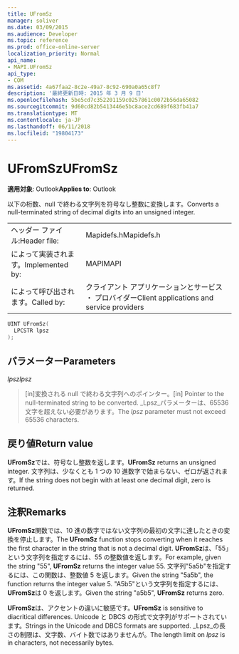```yaml
---
title: UFromSz
manager: soliver
ms.date: 03/09/2015
ms.audience: Developer
ms.topic: reference
ms.prod: office-online-server
localization_priority: Normal
api_name:
- MAPI.UFromSz
api_type:
- COM
ms.assetid: 4a67faa2-8c2e-49a7-8c92-690a0a65c8f7
description: '最終更新日時: 2015 年 3 月 9 日'
ms.openlocfilehash: 5be5cd7c352201159c0257861c0072b56da65082
ms.sourcegitcommit: 9d60cd82b5413446e5bc8ace2cd689f683fb41a7
ms.translationtype: MT
ms.contentlocale: ja-JP
ms.lasthandoff: 06/11/2018
ms.locfileid: "19804173"
---
```

# <a name="ufromsz"></a><span data-ttu-id="4d0f7-103">UFromSz</span><span class="sxs-lookup"><span data-stu-id="4d0f7-103">UFromSz</span></span>

  
  
<span data-ttu-id="4d0f7-104">**適用対象**: Outlook</span><span class="sxs-lookup"><span data-stu-id="4d0f7-104">**Applies to**: Outlook</span></span> 
  
<span data-ttu-id="4d0f7-105">以下の桁数、null で終わる文字列を符号なし整数に変換します。</span><span class="sxs-lookup"><span data-stu-id="4d0f7-105">Converts a null-terminated string of decimal digits into an unsigned integer.</span></span> 
  
|||
|:-----|:-----|
|<span data-ttu-id="4d0f7-106">ヘッダー ファイル:</span><span class="sxs-lookup"><span data-stu-id="4d0f7-106">Header file:</span></span>  <br/> |<span data-ttu-id="4d0f7-107">Mapidefs.h</span><span class="sxs-lookup"><span data-stu-id="4d0f7-107">Mapidefs.h</span></span>  <br/> |
|<span data-ttu-id="4d0f7-108">によって実装されます。</span><span class="sxs-lookup"><span data-stu-id="4d0f7-108">Implemented by:</span></span>  <br/> |<span data-ttu-id="4d0f7-109">MAPI</span><span class="sxs-lookup"><span data-stu-id="4d0f7-109">MAPI</span></span>  <br/> |
|<span data-ttu-id="4d0f7-110">によって呼び出されます。</span><span class="sxs-lookup"><span data-stu-id="4d0f7-110">Called by:</span></span>  <br/> |<span data-ttu-id="4d0f7-111">クライアント アプリケーションとサービス ・ プロバイダー</span><span class="sxs-lookup"><span data-stu-id="4d0f7-111">Client applications and service providers</span></span>  <br/> |
   
```cpp
UINT UFromSz(
  LPCSTR lpsz
);
```

## <a name="parameters"></a><span data-ttu-id="4d0f7-112">パラメーター</span><span class="sxs-lookup"><span data-stu-id="4d0f7-112">Parameters</span></span>

 <span data-ttu-id="4d0f7-113">_lpsz_</span><span class="sxs-lookup"><span data-stu-id="4d0f7-113">_lpsz_</span></span>
  
> <span data-ttu-id="4d0f7-114">[in]変換される null で終わる文字列へのポインター。</span><span class="sxs-lookup"><span data-stu-id="4d0f7-114">[in] Pointer to the null-terminated string to be converted.</span></span> <span data-ttu-id="4d0f7-115">_Lpsz_パラメーターは、65536 文字を超えない必要があります。</span><span class="sxs-lookup"><span data-stu-id="4d0f7-115">The  _lpsz_ parameter must not exceed 65536 characters.</span></span> 
    
## <a name="return-value"></a><span data-ttu-id="4d0f7-116">戻り値</span><span class="sxs-lookup"><span data-stu-id="4d0f7-116">Return value</span></span>

 <span data-ttu-id="4d0f7-117">**UFromSz**では、符号なし整数を返します。</span><span class="sxs-lookup"><span data-stu-id="4d0f7-117">**UFromSz** returns an unsigned integer.</span></span> <span data-ttu-id="4d0f7-118">文字列は、少なくとも 1 つの 10 進数字で始まらない、ゼロが返されます。</span><span class="sxs-lookup"><span data-stu-id="4d0f7-118">If the string does not begin with at least one decimal digit, zero is returned.</span></span> 
  
## <a name="remarks"></a><span data-ttu-id="4d0f7-119">注釈</span><span class="sxs-lookup"><span data-stu-id="4d0f7-119">Remarks</span></span>

<span data-ttu-id="4d0f7-120">**UFromSz**関数では、10 進の数字ではない文字列の最初の文字に達したときの変換を停止します。</span><span class="sxs-lookup"><span data-stu-id="4d0f7-120">The **UFromSz** function stops converting when it reaches the first character in the string that is not a decimal digit.</span></span> <span data-ttu-id="4d0f7-121">**UFromSz**は、「55」という文字列を指定するには、55 の整数値を返します。</span><span class="sxs-lookup"><span data-stu-id="4d0f7-121">For example, given the string "55", **UFromSz** returns the integer value 55.</span></span> <span data-ttu-id="4d0f7-122">文字列"5a5b"を指定するには、この関数は、整数値 5 を返します。</span><span class="sxs-lookup"><span data-stu-id="4d0f7-122">Given the string "5a5b", the function returns the integer value 5.</span></span> <span data-ttu-id="4d0f7-123">"A5b5"という文字列を指定するには、 **UFromSz**は 0 を返します。</span><span class="sxs-lookup"><span data-stu-id="4d0f7-123">Given the string "a5b5", **UFromSz** returns zero.</span></span> 
  
 <span data-ttu-id="4d0f7-124">**UFromSz**は、アクセントの違いに敏感です。</span><span class="sxs-lookup"><span data-stu-id="4d0f7-124">**UFromSz** is sensitive to diacritical differences.</span></span> <span data-ttu-id="4d0f7-125">Unicode と DBCS の形式で文字列がサポートされています。</span><span class="sxs-lookup"><span data-stu-id="4d0f7-125">Strings in the Unicode and DBCS formats are supported.</span></span> <span data-ttu-id="4d0f7-126">_Lpsz_の長さの制限は、文字数、バイト数ではありませんが。</span><span class="sxs-lookup"><span data-stu-id="4d0f7-126">The length limit on  _lpsz_ is in characters, not necessarily bytes.</span></span> 
  

